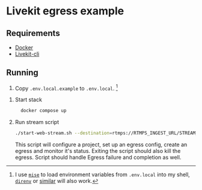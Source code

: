 # Livekit egress example

## Requirements

- [Docker](https://docker.com)
- [Livekit-cli](https://github.com/livekit/livekit-cli)

## Running

1. Copy `.env.local.example` to `.env.local`. [^1]

[^1]: I use [`mise`](https://mise.jdx.dev/) to load environment variables from `.env.local` into my shell, [`direnv`](https://direnv.net/) or [similar](https://gist.github.com/camflan/e94492b44701c1e5282a93ec124711ca) will also work.

1. Start stack

    ```bash
      docker compose up
    ```

2. Run stream script

    ```bash
    ./start-web-stream.sh --destination=rtmps://RTMPS_INGEST_URL/STREAM_KEY --source URL_TO_RECORD
    ```

    This script will configure a project, set up an egress config, create an egress and monitor it's status. Exiting the script should also kill the egress. Script should handle Egress failure and completion as well.
